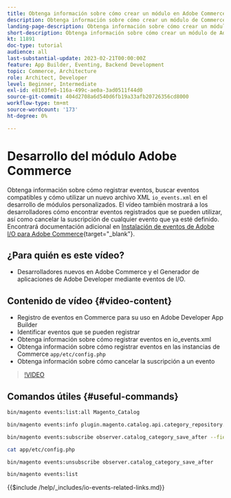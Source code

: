 ```yaml
---
title: Obtenga información sobre cómo crear un módulo en Adobe Commerce para utilizar eventos.
description: Obtenga información sobre cómo crear un módulo de Commerce para utilizar eventos.
landing-page-description: Obtenga información sobre cómo crear un módulo de Adobe Commerce para utilizar eventos.
short-description: Obtenga información sobre cómo crear un módulo de Adobe Commerce para utilizar eventos.
kt: 11891
doc-type: tutorial
audience: all
last-substantial-update: 2023-02-21T00:00:00Z
feature: App Builder, Eventing, Backend Development
topic: Commerce, Architecture
role: Architect, Developer
level: Beginner, Intermediate
exl-id: e8103fe0-116a-499c-ae0a-3ad0511f44d0
source-git-commit: 404d2708a6d540d6fb19a33afb20726356cd8000
workflow-type: tm+mt
source-wordcount: '173'
ht-degree: 0%

---
```


# Desarrollo del módulo Adobe Commerce

Obtenga información sobre cómo registrar eventos, buscar eventos compatibles y cómo utilizar un nuevo archivo XML `io_events.xml` en el desarrollo de módulos personalizados. El vídeo también mostrará a los desarrolladores cómo encontrar eventos registrados que se pueden utilizar, así como cancelar la suscripción de cualquier evento que ya esté definido. Encontrará documentación adicional en [Instalación de eventos de Adobe I/O para Adobe Commerce](https://developer.adobe.com/commerce/events/get-started/installation/){target="_blank"}.

## ¿Para quién es este vídeo?

* Desarrolladores nuevos en Adobe Commerce y el Generador de aplicaciones de Adobe Developer mediante eventos de I/O.

## Contenido de vídeo {#video-content}

* Registro de eventos en Commerce para su uso en Adobe Developer App Builder
* Identificar eventos que se pueden registrar
* Obtenga información sobre cómo registrar eventos en io_events.xml
* Obtenga información sobre cómo registrar eventos en las instancias de Commerce `app/etc/config.php`
* Obtenga información sobre cómo cancelar la suscripción a un evento

>[!VIDEO](https://video.tv.adobe.com/v/3415802?quality=12&learn=on)

## Comandos útiles {#useful-commands}

```bash
bin/magento events:list:all Magento_Catalog

bin/magento events:info plugin.magento.catalog.api.category_repository.save

bin/magento events:subscribe observer.catalog_category_save_after --fields=entity_id --fields=parent_id

cat app/etc/config.php

bin/magento events:unsubscribe observer.catalog_category_save_after

bin/magento events:list
```

{{$include /help/_includes/io-events-related-links.md}}
